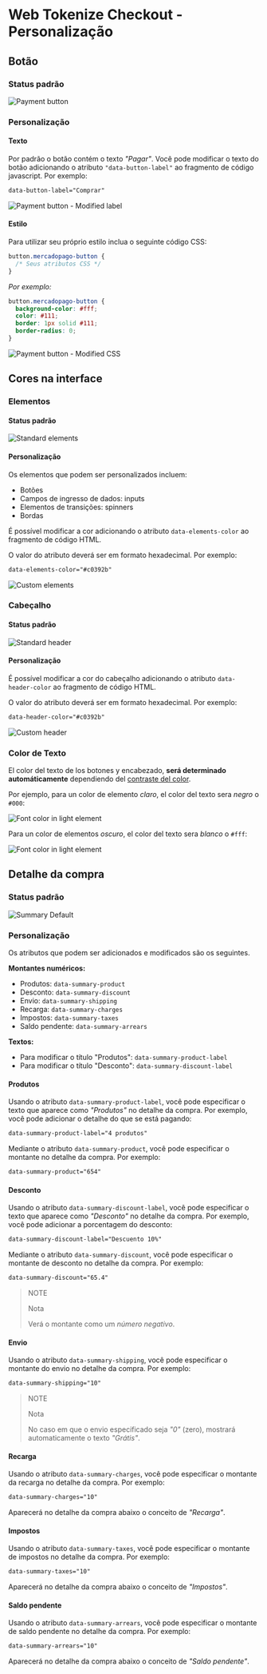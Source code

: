 # Web Tokenize Checkout - Personalização

## Botão

### Status padrão

![Payment button](/images/paybutton.png)

### Personalização

#### Texto

Por padrão o botão contém o texto *"Pagar"*. Você pode modificar o texto do botão adicionando o atributo `"data-button-label"` ao fragmento de código javascript. Por exemplo:

```html
data-button-label="Comprar"
```

![Payment button - Modified label](/images/paybutton-modified-label.png)

#### Estilo

Para utilizar seu próprio estilo inclua o seguinte código CSS:

```css
button.mercadopago-button {
  /* Seus atributos CSS */
}
```

*Por exemplo:*

```css
button.mercadopago-button {
  background-color: #fff;
  color: #111;
  border: 1px solid #111;
  border-radius: 0;
}
```

![Payment button - Modified CSS](/images/paybutton-modified-css.png)


## Cores na interface

### Elementos

#### Status padrão

![Standard elements](/images/cow-ui-elements__pt.png)

#### Personalização

Os elementos que podem ser personalizados incluem:

- Botões
- Campos de ingresso de dados: inputs
- Elementos de transições: spinners
- Bordas

É possível modificar a cor adicionando o atributo `data-elements-color` ao fragmento de código HTML.

O valor do atributo deverá ser em formato hexadecimal. Por exemplo:

```html
data-elements-color="#c0392b"
```

![Custom elements](/images/cow-ui-elements--custom__pt.png)


### Cabeçalho

#### Status padrão

![Standard header](/images/cow-ui-header__pt.png)

#### Personalização

É possível modificar a cor do cabeçalho adicionando o atributo `data-header-color` ao fragmento de código HTML.

O valor do atributo deverá ser em formato hexadecimal. Por exemplo:

```html
data-header-color="#c0392b"
```

![Custom header](/images/cow-ui-header--custom__pt.png)

### Color de Texto

El color del texto de los botones y encabezado, **será determinado automáticamente** dependiendo del [contraste del color](https://24ways.org/2010/calculating-color-contrast).

Por ejemplo, para un color de elemento *claro*, el color del texto sera *negro* o `#000`:

![Font color in light element](/images/cow-ui-fontcolor__light.png)

Para un color de elementos *oscuro*, el color del texto sera *blanco* o `#fff`:

![Font color in light element](/images/cow-ui-fontcolor__dark.png)


## Detalhe da compra

### Status padrão

![Summary Default](/images/summary-default.png)


### Personalização

Os atributos que podem ser adicionados e modificados são os seguintes.

**Montantes numéricos:**

- Produtos: `data-summary-product`
- Desconto: `data-summary-discount`
- Envio: `data-summary-shipping`
- Recarga: `data-summary-charges`
- Impostos: `data-summary-taxes`
- Saldo pendente: `data-summary-arrears`

**Textos:**

- Para modificar o título "Produtos": `data-summary-product-label`
- Para modificar o título "Desconto": `data-summary-discount-label`


#### Produtos

Usando o atributo `data-summary-product-label`, você pode especificar o texto que aparece como *"Produtos"* no detalhe da compra. Por exemplo, você pode adicionar o detalhe do que se está pagando:

```html
data-summary-product-label="4 produtos"
```

Mediante o atributo `data-summary-product`, você pode especificar o montante no detalhe da compra. Por exemplo:

```html
data-summary-product="654"
```


#### Desconto

Usando o atributo `data-summary-discount-label`, você pode especificar o texto que aparece como *"Desconto"* no detalhe da compra. Por exemplo, você pode adicionar a porcentagem do desconto:

```html
data-summary-discount-label="Descuento 10%"
```

Mediante o atributo `data-summary-discount`,  você pode especificar o montante de desconto no detalhe da compra. Por exemplo:

```html
data-summary-discount="65.4"
```

> NOTE
>
> Nota
>
> Verá o montante como um *número negativo*.


#### Envio

Usando o atributo `data-summary-shipping`, você pode especificar o montante do envio no detalhe da compra. Por exemplo:

```html
data-summary-shipping="10"
```

> NOTE
>
> Nota
>
> No caso em que o envio especificado seja *"0"* (zero), mostrará automaticamente o texto *"Grátis"*.


#### Recarga

Usando o atributo `data-summary-charges`, você pode especificar o montante da recarga no detalhe da compra. Por exemplo:

```html
data-summary-charges="10"
```

Aparecerá no detalhe da compra abaixo o conceito de *"Recarga"*.


#### Impostos

Usando o atributo `data-summary-taxes`, você pode especificar o montante de impostos no detalhe da compra. Por exemplo:

```html
data-summary-taxes="10"
```

Aparecerá no detalhe da compra abaixo o conceito de *"Impostos"*.

#### Saldo pendente

Usando o atributo `data-summary-arrears`, você pode especificar o montante de saldo pendente no detalhe da compra. Por exemplo:

```html
data-summary-arrears="10"
```

Aparecerá no detalhe da compra abaixo o conceito de *"Saldo pendente"*.
